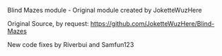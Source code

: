 Blind Mazes module - Original module created by JoketteWuzHere

Original Source, by request: https://github.com/JoketteWuzHere/Blind-Mazes

New code fixes by Riverbui and Samfun123
